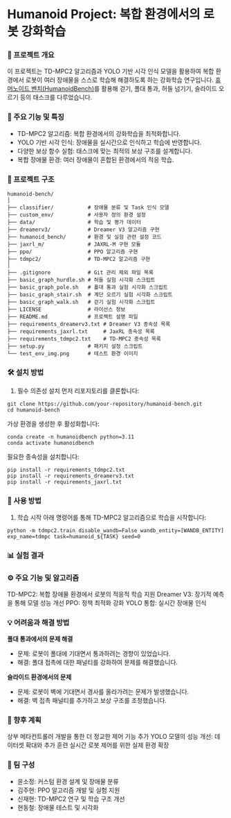 # Humanoid Project: 복합 환경에서의 로봇 강화학습

### 📌 프로젝트 개요
이 프로젝트는 TD-MPC2 알고리즘과 YOLO 기반 시각 인식 모델을 활용하여 복합 환경에서 로봇이 여러 장애물을 스스로 학습해 해결하도록 하는 강화학습 연구입니다.
[휴머노이드 벤치(HumanoidBench)](https://github.com/carlosferrazza/humanoid-bench)를 활용해 걷기, 폴대 통과, 허들 넘기기, 슬라이드 오르기 등의 태스크를 다루었습니다.

### 🚀 주요 기능 및 특징
* TD-MPC2 알고리즘: 복합 환경에서의 강화학습을 최적화합니다.
* YOLO 기반 시각 인식: 장애물을 실시간으로 인식하고 학습에 반영합니다.
* 다양한 보상 함수 실험: 태스크에 맞는 최적의 보상 구조를 설계합니다.
* 복합 장애물 환경: 여러 장애물이 혼합된 환경에서의 적응 학습.

### 📂 프로젝트 구조
```
humanoid-bench/
│
├── classifier/           # 장애물 분류 및 Task 인식 모델
├── custom_env/           # 사용자 정의 환경 설정
├── data/                 # 학습 및 평가 데이터
├── dreamerv3/            # Dreamer V3 알고리즘 구현
├── humanoid_bench/       # 환경 및 실험 관련 설정 코드
├── jaxrl_m/              # JAXRL-M 구현 모듈
├── ppo/                  # PPO 알고리즘 구현
├── tdmpc2/               # TD-MPC2 알고리즘 구현
│
├── .gitignore            # Git 관리 제외 파일 목록
├── basic_graph_hurdle.sh # 허들 실험 시각화 스크립트
├── basic_graph_pole.sh   # 폴대 통과 실험 시각화 스크립트
├── basic_graph_stair.sh  # 계단 오르기 실험 시각화 스크립트
├── basic_graph_walk.sh   # 걷기 실험 시각화 스크립트
├── LICENSE               # 라이선스 정보
├── README.md             # 프로젝트 설명 파일
├── requirements_dreamerv3.txt # Dreamer V3 종속성 목록
├── requirements_jaxrl.txt     # JaxRL 종속성 목록
├── requirements_tdmpc2.txt    # TD-MPC2 종속성 목록
├── setup.py              # 패키지 설정 스크립트
└── test_env_img.png      # 테스트 환경 이미지
```

### 🛠️ 설치 방법
1. 필수 의존성 설치
먼저 리포지토리를 클론합니다:
```
git clone https://github.com/your-repository/humanoid-bench.git
cd humanoid-bench
```

가상 환경을 생성한 후 활성화합니다:
```
conda create -n humanoidbench python=3.11
conda activate humanoidbench
```

필요한 종속성을 설치합니다:

```
pip install -r requirements_tdmpc2.txt
pip install -r requirements_dreamerv3.txt
pip install -r requirements_jaxrl.txt
```

### 🚀 사용 방법
1. 학습 시작
아래 명령어를 통해 TD-MPC2 알고리즘으로 학습을 시작합니다:

```
python -m tdmpc2.train disable_wandb=False wandb_entity=[WANDB_ENTITY] exp_name=tdmpc task=humanoid_${TASK} seed=0
```

### 📊 실험 결과

### ⚙️ 주요 기능 및 알고리즘

TD-MPC2: 복합 장애물 환경에서 로봇의 적응적 학습 지원
Dreamer V3: 장기적 예측을 통해 모델 성능 개선
PPO: 정책 최적화 강화
YOLO 통합: 실시간 장애물 인식

### 💡 어려움과 해결 방법
**폴대 통과에서의 문제 해결**
* 문제: 로봇이 폴대에 기대면서 통과하려는 경향이 있었습니다.
* 해결: 폴대 접촉에 대한 패널티를 강화하여 문제를 해결했습니다.

**슬라이드 환경에서의 문제**
* 문제: 로봇이 벽에 기대면서 경사를 올라가려는 문제가 발생했습니다.
* 해결: 벽 접촉 패널티를 추가하고 보상 구조를 조정했습니다.


### 📅 향후 계획

상부 메타컨트롤러 개발을 통한 더 정교한 제어 기능 추가
YOLO 모델의 성능 개선: 데이터셋 확대와 추가 훈련
실시간 로봇 제어를 위한 실제 환경 확장

### 👥 팀 구성

* 윤소정: 커스텀 환경 설계 및 장애물 분류
* 김주현: PPO 알고리즘 개발 및 실험 지원
* 신재현: TD-MPC2 연구 및 학습 구조 개선
* 현동철: 장애물 테스트 및 시각화